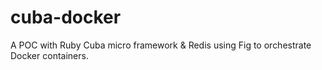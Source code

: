 cuba-docker
===========

A POC with Ruby Cuba micro framework &amp; Redis using Fig to orchestrate Docker containers.
